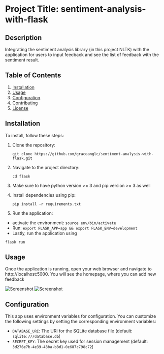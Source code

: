 # Project Title: sentiment-analysis-with-flask

## Description
Integrating the sentiment analysis library (in this project NLTK) with the application for users to input feedback and see the list of feedback with the sentiment result.

## Table of Contents
1. [Installation](#installation)
2. [Usage](#usage)
3. [Configuration](#configuration)
4. [Contributing](#contributing)
5. [License](#license)

## Installation
To install, follow these steps:

1. Clone the repository:
   ```
   git clone https://github.com/graceanglc/sentiment-analysis-with-flask.git
   ```

2. Navigate to the project directory:
   ```
   cd flask
   ```
  
3. Make sure to have python version >= 3 and pip version >= 3 as well

4. Install dependencies using pip:
   ```
   pip install -r requirements.txt
   ```

5. Run the application:
  - activate the environment: `source env/bin/activate`
  - Run: `export FLASK_APP=app && export FLASK_ENV=development`
  - Lastly, run the application using

   ```
   flask run
   ```

## Usage
Once the application is running, open your web browser and navigate to http://localhost:5000. You will see the homepage, where you can add new feedback

![Screenshot](screenshots/home-page.png)
![Screenshot](screenshots/submit-feedback.png)

## Configuration
This app uses environment variables for configuration. You can customize the following settings by setting the corresponding environment variables:

- `DATABASE_URI`: The URI for the SQLite database file (default: `sqlite:///database.db`)
- `SECRET_KEY`: The secret key used for session management (default: `3d276e7b-4e39-43ba-b3d1-0e687c798c72`)
